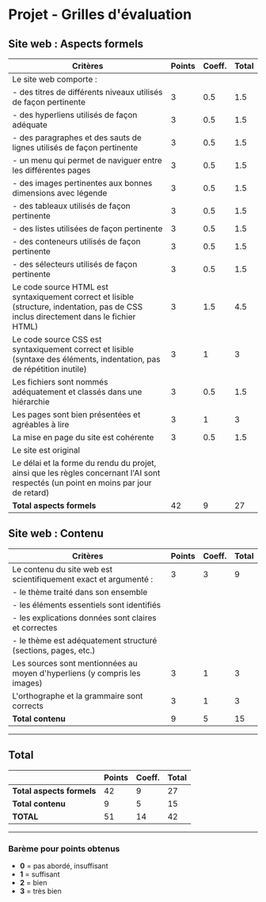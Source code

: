 <!-- Copyright 2024 Caroline Blank <caro@c-space.org> -->
<!-- SPDX-License-Identifier: CC-BY-NC-SA-4.0 -->

# Projet - Grilles d'évaluation


## Site web : Aspects formels

| Critères                                                                                             | Points | Coeff. | Total |
|------------------------------------------------------------------------------------------------------|--------|--------|-------|
| Le site web comporte :                                                                               |        |        |       |
| - des titres de différents niveaux utilisés de façon pertinente                                      | 3      | 0.5    | 1.5   |
| - des hyperliens utilisés de façon adéquate                                                          | 3      | 0.5    | 1.5   |
| - des paragraphes et des sauts de lignes utilisés de façon pertinente                                | 3      | 0.5    | 1.5   |
| - un menu qui permet de naviguer entre les différentes pages                                         | 3      | 0.5    | 1.5   |
| - des images pertinentes aux bonnes dimensions avec légende                                          | 3      | 0.5    | 1.5   |
| - des tableaux utilisés de façon pertinente                                                          | 3      | 0.5    | 1.5   |
| - des listes utilisées de façon pertinente                                                           | 3      | 0.5    | 1.5   |
| - des conteneurs utilisés de façon pertinente                                                        | 3      | 0.5    | 1.5   |
| - des sélecteurs utilisés de façon pertinente                                                        | 3      | 0.5    | 1.5   |
| Le code source HTML est syntaxiquement correct et lisible (structure, indentation, pas de CSS inclus directement dans le fichier HTML)                                                                                          | 3      | 1.5    | 4.5   |
| Le code source CSS est syntaxiquement correct et lisible (syntaxe des éléments, indentation, pas de répétition inutile)                                                                                               | 3      | 1      | 3     |
| Les fichiers sont nommés adéquatement et classés dans une hiérarchie                                 | 3      | 0.5    | 1.5   |
| Les pages sont bien présentées et agréables à lire                                                   | 3      | 1      | 3     |
| La mise en page du site est cohérente                                                                | 3      | 0.5    | 1.5   |
| Le site est original                                                                                 |        |        |       |
| Le délai et la forme du rendu du projet, ainsi que les règles concernant l'AI sont respectés (un point en moins par jour de retard)        |        |        |       |
| **Total aspects formels**                                                                            | 42     | 9      | 27    |



## Site web : Contenu

| Critères                                                                                             | Points | Coeff. | Total |
|------------------------------------------------------------------------------------------------------|--------|--------|-------|
| Le contenu du site web est scientifiquement exact et argumenté :                                     | 3      | 3      | 9    |
| - le thème traité dans son ensemble                                                                  |        |        |       |
| - les éléments essentiels sont identifiés                                                            |        |        |       |
| - les explications données sont claires et correctes                                                 |        |        |       |
| - le thème est adéquatement structuré (sections, pages, etc.)                                        |        |        |       |
| Les sources sont mentionnées au moyen d'hyperliens (y compris les images)                            | 3      | 1      | 3     |
| L'orthographe et la grammaire sont corrects                                                          | 3      | 1      | 3     |
| **Total contenu**                                                                                    | 9      | 5      | 15    |

---

## Total
|                                  | Points | Coeff. | Total |
|----------------------------------|--------|--------|-------|
| **Total aspects formels**        | 42     | 9      | 27    |
| **Total contenu**                | 9      | 5      | 15    |
| **TOTAL**                        | 51     | 14     | 42    |

---

### Barème pour points obtenus

- **0** = pas abordé, insuffisant
- **1** = suffisant
- **2** = bien
- **3** = très bien

